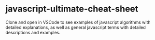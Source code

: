 # javascript-ultimate-cheat-sheet

Clone and open in VSCode to see examples of javascript algorithms with detailed explanations, as well as general javascript terms with detailed descriptions and examples.
